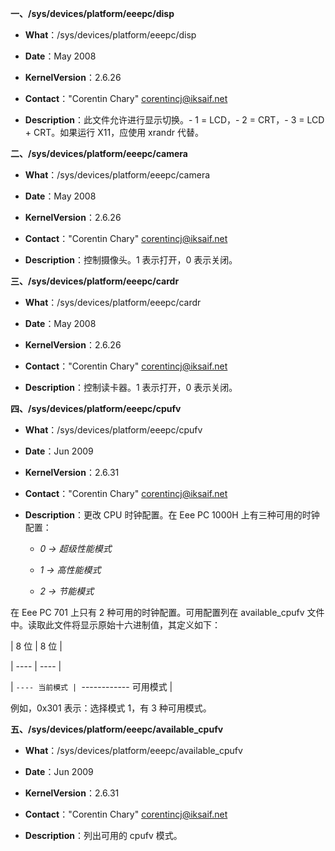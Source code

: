 **一、/sys/devices/platform/eeepc/disp**

- **What**：/sys/devices/platform/eeepc/disp

- **Date**：May 2008

- **KernelVersion**：2.6.26

- **Contact**："Corentin Chary" <corentincj@iksaif.net>

- **Description**：此文件允许进行显示切换。- 1 = LCD，- 2 = CRT，- 3 = LCD + CRT。如果运行 X11，应使用 xrandr 代替。

**二、/sys/devices/platform/eeepc/camera**

- **What**：/sys/devices/platform/eeepc/camera

- **Date**：May 2008

- **KernelVersion**：2.6.26

- **Contact**："Corentin Chary" <corentincj@iksaif.net>

- **Description**：控制摄像头。1 表示打开，0 表示关闭。

**三、/sys/devices/platform/eeepc/cardr**

- **What**：/sys/devices/platform/eeepc/cardr

- **Date**：May 2008

- **KernelVersion**：2.6.26

- **Contact**："Corentin Chary" <corentincj@iksaif.net>

- **Description**：控制读卡器。1 表示打开，0 表示关闭。

**四、/sys/devices/platform/eeepc/cpufv**

- **What**：/sys/devices/platform/eeepc/cpufv

- **Date**：Jun 2009

- **KernelVersion**：2.6.31

- **Contact**："Corentin Chary" <corentincj@iksaif.net>

- **Description**：更改 CPU 时钟配置。在 Eee PC 1000H 上有三种可用的时钟配置：

    - *0 -> 超级性能模式*

    - *1 -> 高性能模式*

    - *2 -> 节能模式*

在 Eee PC 701 上只有 2 种可用的时钟配置。可用配置列在 available_cpufv 文件中。读取此文件将显示原始十六进制值，其定义如下：

| 8 位 | 8 位 |

| ---- | ---- |

| `---- 当前模式 | `------------ 可用模式 |

例如，0x301 表示：选择模式 1，有 3 种可用模式。

**五、/sys/devices/platform/eeepc/available_cpufv**

- **What**：/sys/devices/platform/eeepc/available_cpufv

- **Date**：Jun 2009

- **KernelVersion**：2.6.31

- **Contact**："Corentin Chary" <corentincj@iksaif.net>

- **Description**：列出可用的 cpufv 模式。